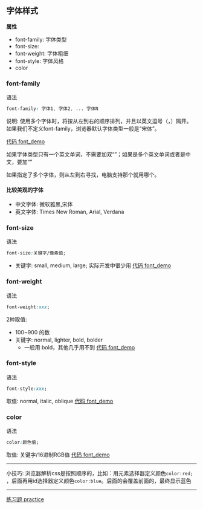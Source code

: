 ## 字体样式

**属性**

- font-family: 字体类型
- font-size:
- font-weight: 字体粗细
- font-style: 字体风格
- color

### font-family

语法
```css
font-family: 字体1, 字体2, ... 字体N
```
说明: 使用多个字体时，将按从左到右的顺序排列，并且以英文逗号（，）隔开。如果我们不定义font-family，浏览器默认字体类型一般是“宋体”。

[代码 font_demo](../../css_part/font_style/font_demo.html)

如果字体类型只有一个英文单词，不需要加双“”；如果是多个英文单词或者是中文，要加“”

如果指定了多个字体，则从左到右寻找，电脑支持那个就用哪个。

#### 比较美观的字体

- 中文字体: 微软雅黑,宋体
- 英文字体: Times New Roman, Arial, Verdana

### font-size
语法
```css
font-size:关键字/像素值;
```
- 关键字: small, medium, large; 实际开发中很少用
[代码 font_demo](../../css_part/font_style/font_demo.html)

### font-weight
语法
```css
font-weight:xxx;
```
2种取值: 
- 100~900 的数
- 关键字: normal, lighter, bold, bolder
  - 一般用 bold，其他几乎用不到
[代码 font_demo](../../css_part/font_style/font_demo.html)

### font-style
语法
```css
font-style:xxx;
```
取值: normal, italic, oblique
[代码 font_demo](../../css_part/font_style/font_demo.html)

### color
语法
```css
color:颜色值;
```
取值: 关键字/16进制RGB值
[代码 font_demo](../../css_part/font_style/font_demo.html)

---
小技巧: 浏览器解析css是按照顺序的，比如：用元素选择器定义颜色`color:red;` ，后面再用id选择器定义颜色`color:blue`。后面的会覆盖前面的，最终显示蓝色

---

[练习题 practice](../../css_part/font_style/practice.html)
